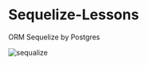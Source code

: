 # Sequelize-Lessons

ORM Sequelize by Postgres

![sequalize](https://user-images.githubusercontent.com/67305098/91747214-fe9e9580-ebe7-11ea-8b33-4b884ef75e3f.jpg)
